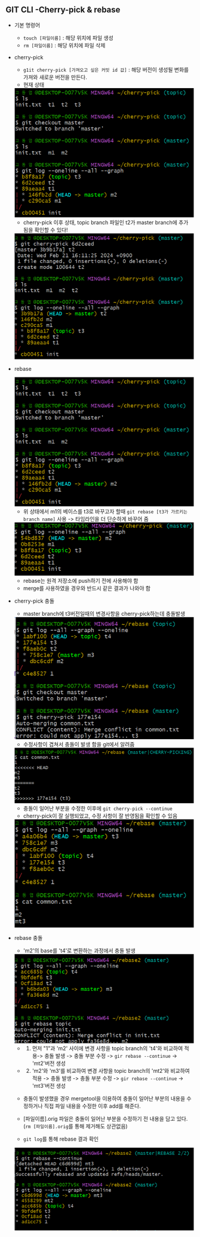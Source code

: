 ## GIT CLI -Cherry-pick & rebase  

* 기본 명령어  
    * ```touch [파일이름]``` : 해당 위치에 파일 생성  
    * ```rm [파일이름]``` : 해당 위치에 파일 삭제  

* cherry-pick  
    * ```g1it cherry-pick [가져오고 싶은 커밋 id 값]``` : 해당 버전이 생성될 
    변화를 가져와 새로운 버전을 만든다.  
    * 현재 상태  
    <img src="./img/image28.png">  

    * cherry-pick 이후 상태, topic branch 파일인 t2가 master branch에 추가 됨을 확인할 수 있다!  
    <img src="./img/image29.png">  

 * rebase
    
    <img src="./img/image28.png">  
    
    * 위 상태에서 m1의 베이스를 t3로 바꾸고자 할때  ```git rebase [t3가 가르키는 branch name]``` 사용 -> 타임라인을 더 단순하게 바꾸어 줌  
    <img src="./img/image30.png">  

    * rebase는 원격 저장소에 push하기 전에 사용해야 함  
    * merge를 사용하였을 경우와 반드시 같은 결과가 나와야 함  

* cherry-pick 충돌  
    * master branch에 t3버전일때의 변경사항을 cherry-pick하는데 충돌발생  
    <img src="./img/image31.png">  

    * 수정사항이 겹쳐서 충돌이 발생 함을 git에서 알려줌  
    <img src="./img/image32.png">  

    * 충돌이 일어난 부분을 수정한 이후에 ```git cherry-pick --continue```  
    * cherry-pick이 잘 실행되었고, 수정 사항이 잘 반영됨을 확인할 수 있음  
    <img src="./img/image33.png">  

* rebase 충돌  
    * 'm2'의 base를 't4'로 변환하는 과정에서 충돌 발생  
    <img src="./img/image34.png">  

    * 1. 먼저 "1"과 'm2' 사이에 변경 사항을 topic branch의 't4'와 비교하여 적용-> 충돌 발생 -> 충돌 부분 수정 -> ```gir rebase --continue``` ->  'mt2'버전 생성  
    * 2. 'm2'와 'm3'를 비교하여 변경 사항을 topic branch의 'mt2'와 비교하여 적용 -> 충돌 발생 -> 충돌 부분 수정 -> ```gir rebase --continue``` -> 'mt3'버전 생성  

    * 충돌이 발생했을 경우 mergetool을 이용하여 충돌이 일어난 부분의 내용을 수정하거나 직접 파일 내용을 수정한 이후 add를 해준다.  
    * [파일이름].orig 파일은 충돌이 일어난 부분을 수정하기 전 내용을 담고 있다.(```rm [파일이름].orig```를 통해 제거해도 상관없음)  
    * ```git log```를 통해 rebase 결과 확인  
    <img src="./img/image35.png">

